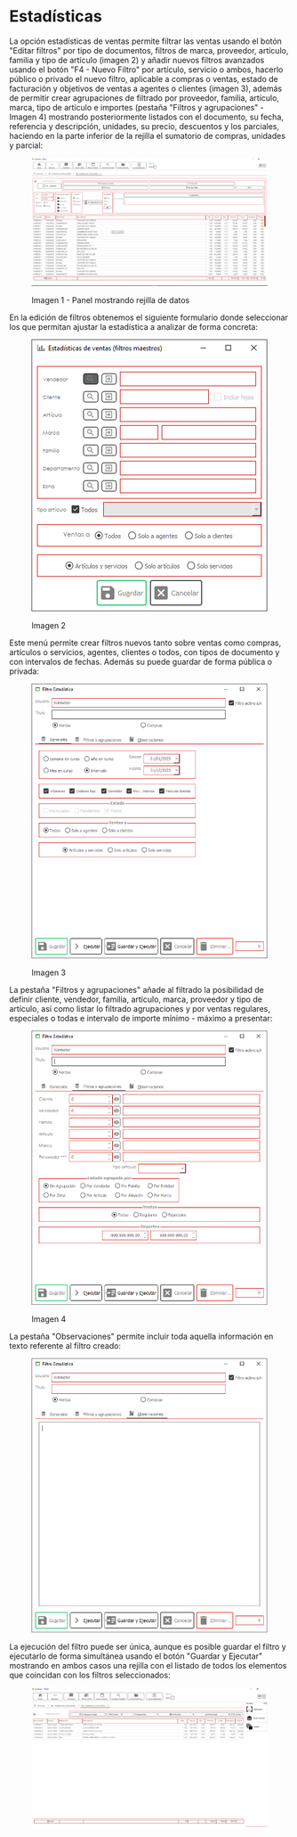 # Estadísticas

La opción estadísticas de ventas permite filtrar las ventas usando el botón "Editar filtros" por tipo de documentos, filtros de marca, proveedor, artículo, familia y tipo de artículo (imagen 2) y añadir nuevos filtros avanzados usando el botón "F4 - Nuevo Filtro" por artículo, servicio o ambos, hacerlo público o privado el nuevo filtro, aplicable a compras o ventas, estado de facturación y objetivos de ventas a agentes o clientes (imagen 3), además de permitir crear agrupaciones de filtrado por proveedor, familia, artículo, marca, tipo de artículo e importes (pestaña "Filtros y agrupaciones" - Imagen 4) mostrando posteriormente listados con el documento, su fecha, referencia y descripción, unidades, su precio, descuentos y los parciales, haciendo en la parte inferior de la rejilla el sumatorio de compras, unidades y parcial:

<figure><img src="../../.gitbook/assets/imagen (4) (3) (2).png" alt=""><figcaption><p>Imagen 1 - Panel mostrando rejilla de datos</p></figcaption></figure>

En la edición de filtros obtenemos el siguiente formulario donde seleccionar los que permitan ajustar la estadística a analizar de forma concreta:

<figure><img src="../../.gitbook/assets/imagen (10) (1) (3).png" alt=""><figcaption><p>Imagen 2</p></figcaption></figure>

Este menú permite crear filtros nuevos tanto sobre ventas como compras, artículos o servicios, agentes, clientes o todos, con tipos de documento y con intervalos de fechas. Además su puede guardar de forma pública o privada:

<figure><img src="../../.gitbook/assets/imagen (6) (6).png" alt=""><figcaption><p>Imagen 3</p></figcaption></figure>

La pestaña "Filtros y agrupaciones" añade al filtrado la posibilidad de definir cliente, vendedor, familia, artículo, marca, proveedor y tipo de artículo, así como listar lo filtrado agrupaciones y por ventas regulares, especiales o todas e intervalo de importe mínimo - máximo a presentar:

<figure><img src="../../.gitbook/assets/imagen (2) (6).png" alt=""><figcaption><p>Imagen 4</p></figcaption></figure>

La pestaña "Observaciones" permite incluir toda aquella información en texto referente al filtro creado:

<figure><img src="../../.gitbook/assets/imagen (2) (1).png" alt=""><figcaption></figcaption></figure>

La ejecución del filtro puede ser única, aunque es posible guardar el filtro y ejecutarlo de forma simultánea usando el botón "Guardar y Ejecutar" mostrando en ambos casos una rejilla con el listado de todos los elementos que coincidan con los filtros seleccionados:

<figure><img src="../../.gitbook/assets/imagen (19) (1).png" alt=""><figcaption></figcaption></figure>
